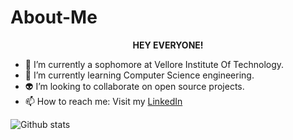 # About-Me
<p align="center"><b>HEY EVERYONE!</b></p>


- 🔭 I’m currently a sophomore at Vellore Institute Of Technology.
- 🌱 I’m currently learning Computer Science engineering.
- 👽 I’m looking to collaborate on open source projects.
- 📫 How to reach me: Visit my [LinkedIn](https://www.linkedin.com/in/abhiman-gautam-3b20671ba/)


![Github stats](https://github-readme-stats.vercel.app/api?username=Abhiman1211)
